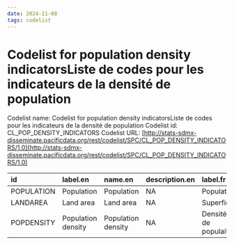 ```yaml
---
date: 2024-11-08
tags: codelist
---
```


# Codelist for population density indicatorsListe de codes pour les indicateurs de la densité de population

Codelist name: Codelist for population density indicatorsListe de codes pour les indicateurs de la densité de population
Codelist id: CL_POP_DENSITY_INDICATORS
Codelist URL: [http://stats-sdmx-disseminate.pacificdata.org/rest/codelist/SPC/CL_POP_DENSITY_INDICATORS/1.0](http://stats-sdmx-disseminate.pacificdata.org/rest/codelist/SPC/CL_POP_DENSITY_INDICATORS/1.0)

|id         |label.en           |name.en            |description.en |label.fr              |name.fr               |description.fr |
|:----------|:------------------|:------------------|:--------------|:---------------------|:---------------------|:--------------|
|POPULATION |Population         |Population         |NA             |Population            |Population            |NA             |
|LANDAREA   |Land area          |Land area          |NA             |Superficie            |Superficie            |NA             |
|POPDENSITY |Population density |Population density |NA             |Densité de populaiton |Densité de populaiton |NA             |
